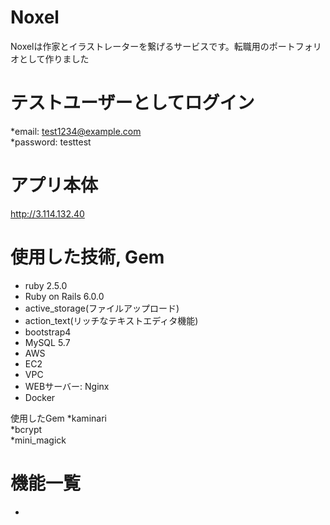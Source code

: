 # Noxel

Noxelは作家とイラストレーターを繋げるサービスです。転職用のポートフォリオとして作りました

# テストユーザーとしてログイン

  *email: test1234@example.com  
  *password: testtest

# アプリ本体

http://3.114.132.40

# 使用した技術, Gem
* ruby 2.5.0  
* Ruby on Rails 6.0.0  
 * active_storage(ファイルアップロード)  
 * action_text(リッチなテキストエディタ機能)  
* bootstrap4  
* MySQL 5.7  
* AWS  
 * EC2  
 * VPC  
 * WEBサーバー: Nginx   
* Docker  

使用したGem
*kaminari  
*bcrypt  
*mini_magick  

# 機能一覧
*
